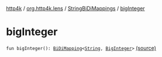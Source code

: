[http4k](../../index.md) / [org.http4k.lens](../index.md) / [StringBiDiMappings](index.md) / [bigInteger](./big-integer.md)

# bigInteger

`fun bigInteger(): `[`BiDiMapping`](../-bi-di-mapping/index.md)`<`[`String`](https://kotlinlang.org/api/latest/jvm/stdlib/kotlin/-string/index.html)`, `[`BigInteger`](https://docs.oracle.com/javase/6/docs/api/java/math/BigInteger.html)`>` [(source)](https://github.com/http4k/http4k/blob/master/http4k-core/src/main/kotlin/org/http4k/lens/BiDiMapping.kt#L55)